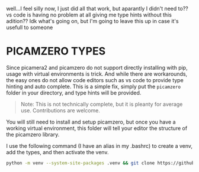 
well...I feel silly now, I just did all that work, but aparantly I didn't need to?? vs code is having no problem at all giving me type hints without this adition??
Idk what's going on, but I'm going to leave this up in case it's usefull to someone


# PICAMZERO TYPES

Since picamera2 and picamzero do not support directly installing with pip, usage with virtual environments is trick. And while there are workarounds, the easy ones do not allow code editors such as vs code to provide type hinting and auto complete. This is a simple fix, simply put the `picamzero` folder in your directory, and type hints will be provided. 

> Note: This is not technically complete, but it is pleanty for average use. Contributions are welcome.

You will still need to install and setup picamzero, but once you have a working virtual environment, this folder will tell your editor the structure of the picamzero library. 

I use the following command (I have an alias in my .bashrc) to create a venv, add the types, and then activate the venv.
```bash
python -m venv --system-site-packages .venv && git clone https://github.com/PreciousFood/picamzero_types.git && mv picamzero_types/picamzero ./ && rm -rf picamzero_types && source .venv/bin/activate
```
